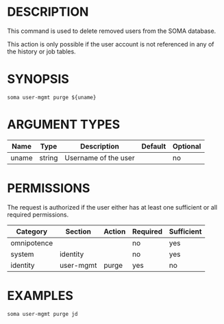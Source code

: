 # DESCRIPTION

This command is used to delete removed users from the SOMA database.

This action is only possible if the user account is not referenced
in any of the history or job tables.

# SYNOPSIS

```
soma user-mgmt purge ${uname}
```

# ARGUMENT TYPES

Name | Type |     Description   | Default | Optional
 --- |  --- | ----------------- | ------- | --------
uname | string | Username of the user | | no

# PERMISSIONS

The request is authorized if the user either has at least one
sufficient or all required permissions.

Category | Section | Action | Required | Sufficient
 ------- | ------- | ------ | -------- | ----------
omnipotence | | | no | yes
system | identity | | no | yes
identity | user-mgmt | purge | yes | no

# EXAMPLES

```
soma user-mgmt purge jd
```
